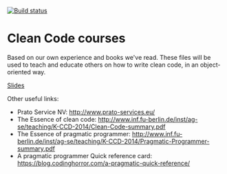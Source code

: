 [![Build status](https://travis-ci.org/wgroeneveld/cleancode-course.svg?branch=master)](https://travis-ci.org/wgroeneveld/cleancode-course)

# Clean Code courses

Based on our own experience and books we've read. 
These files will be used to teach and educate others on how to write clean code, in an object-oriented way.

[Slides](http://wgroeneveld.github.io/cleancode-course)

Other useful links:

- Prato Service NV: http://www.prato-services.eu/ 
- The Essence of clean code: http://www.inf.fu-berlin.de/inst/ag-se/teaching/K-CCD-2014/Clean-Code-summary.pdf
- The Essence of pragmatic programmer: http://www.inf.fu-berlin.de/inst/ag-se/teaching/K-CCD-2014/Pragmatic-Programmer-summary.pdf
- A pragmatic programmer Quick reference card: https://blog.codinghorror.com/a-pragmatic-quick-reference/
